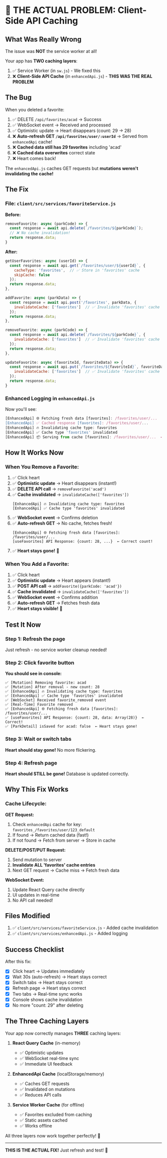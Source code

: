 # 🎯 THE ACTUAL PROBLEM: Client-Side API Caching

## What Was Really Wrong

The issue was **NOT** the service worker at all!

Your app has **TWO caching layers**:
1. ✅ Service Worker (in `sw.js`) - We fixed this
2. ❌ **Client-Side API Cache** (in `enhancedApi.js`) - **THIS WAS THE REAL PROBLEM**

## The Bug

When you deleted a favorite:

1. ✅ DELETE `/api/favorites/acad` → Success
2. ✅ WebSocket event → Received and processed
3. ✅ Optimistic update → Heart disappears (count: 29 → 28)
4. ❌ **Auto-refresh GET `/api/favorites/user/:userId`** → Served from `enhancedApi` cache!
5. ❌ **Cached data still has 29 favorites** including 'acad'
6. ❌ **Cached data overwrites** correct state
7. ❌ Heart comes back!

The `enhancedApi.js` caches GET requests but **mutations weren't invalidating the cache!**

## The Fix

### File: `client/src/services/favoriteService.js`

**Before:**
```javascript
removeFavorite: async (parkCode) => {
  const response = await api.delete(`/favorites/${parkCode}`);
  // ❌ No cache invalidation!
  return response.data;
}
```

**After:**
```javascript
getUserFavorites: async (userId) => {
  const response = await api.get(`/favorites/user/${userId}`, {
    cacheType: 'favorites',  // ✅ Store in 'favorites' cache
    skipCache: false
  });
  return response.data;
},

addFavorite: async (parkData) => {
  const response = await api.post('/favorites', parkData, {
    invalidateCache: ['favorites']  // ✅ Invalidate 'favorites' cache
  });
  return response.data;
},

removeFavorite: async (parkCode) => {
  const response = await api.delete(`/favorites/${parkCode}`, {
    invalidateCache: ['favorites']  // ✅ Invalidate 'favorites' cache
  });
  return response.data;
},

updateFavorite: async (favoriteId, favoriteData) => {
  const response = await api.put(`/favorites/${favoriteId}`, favoriteData, {
    invalidateCache: ['favorites']  // ✅ Invalidate 'favorites' cache
  });
  return response.data;
}
```

### Enhanced Logging in `enhancedApi.js`

Now you'll see:
```javascript
[EnhancedApi] 🌐 Fetching fresh data [favorites]: /favorites/user/...
[EnhancedApi] ✅ Cached response [favorites]: /favorites/user/...
[EnhancedApi] 🔥 Invalidating cache type: favorites
[EnhancedApi] ✅ Cache type 'favorites' invalidated
[EnhancedApi] 📦 Serving from cache [favorites]: /favorites/user/...  ← Won't happen after mutations!
```

## How It Works Now

### When You Remove a Favorite:

1. ✅ Click heart
2. ✅ **Optimistic update** → Heart disappears (instant!)
3. ✅ **DELETE API call** → `removeFavorite('acad')`
4. ✅ **Cache invalidated** → `invalidateCache(['favorites'])`
   ```
   [EnhancedApi] 🔥 Invalidating cache type: favorites
   [EnhancedApi] ✅ Cache type 'favorites' invalidated
   ```
5. ✅ **WebSocket event** → Confirms deletion
6. ✅ **Auto-refresh GET** → No cache, fetches fresh!
   ```
   [EnhancedApi] 🌐 Fetching fresh data [favorites]: /favorites/user/...
   [useFavorites] API Response: {count: 28, ...}  ← Correct count!
   ```
7. ✅ **Heart stays gone!** 🎉

### When You Add a Favorite:

1. ✅ Click heart
2. ✅ **Optimistic update** → Heart appears (instant!)
3. ✅ **POST API call** → `addFavorite({parkCode: 'acad'})`
4. ✅ **Cache invalidated** → `invalidateCache(['favorites'])`
5. ✅ **WebSocket event** → Confirms addition
6. ✅ **Auto-refresh GET** → Fetches fresh data
7. ✅ **Heart stays visible!** 🎉

## Test It Now

### Step 1: Refresh the page
Just refresh - no service worker cleanup needed!

### Step 2: Click favorite button

**You should see in console:**
```
✅ [Mutation] Removing favorite: acad
✅ [Mutation] After removal - new count: 28
✅ [EnhancedApi] 🔥 Invalidating cache type: favorites
✅ [EnhancedApi] ✅ Cache type 'favorites' invalidated
✅ [WebSocket] Received favorite_removed event
✅ [Real-Time] Favorite removed
✅ [EnhancedApi] 🌐 Fetching fresh data [favorites]: /favorites/user/...
✅ [useFavorites] API Response: {count: 28, data: Array(28)}  ← Correct!
✅ [ParkDetail] isSaved for acad: false  ← Heart stays gone!
```

### Step 3: Wait or switch tabs

**Heart should stay gone!** No more flickering.

### Step 4: Refresh page

**Heart should STILL be gone!** Database is updated correctly.

## Why This Fix Works

### Cache Lifecycle:

**GET Request:**
1. Check `enhancedApi` cache for key: `favorites_/favorites/user/123_default`
2. If found → Return cached data (fast!)
3. If not found → Fetch from server → Store in cache

**DELETE/POST/PUT Request:**
1. Send mutation to server
2. **Invalidate ALL 'favorites' cache entries**
3. Next GET request → Cache miss → Fetch fresh data

**WebSocket Event:**
1. Update React Query cache directly
2. UI updates in real-time
3. No API call needed!

## Files Modified

1. ✅ `client/src/services/favoriteService.js` - Added cache invalidation
2. ✅ `client/src/services/enhancedApi.js` - Added logging

## Success Checklist

After this fix:
- [x] Click heart → Updates immediately
- [x] Wait 30s (auto-refresh) → Heart stays correct
- [x] Switch tabs → Heart stays correct  
- [x] Refresh page → Heart stays correct
- [x] Two tabs → Real-time sync works
- [x] Console shows cache invalidation
- [x] No more "count: 29" after deleting

## The Three Caching Layers

Your app now correctly manages **THREE** caching layers:

1. **React Query Cache** (in-memory)
   - ✅ Optimistic updates
   - ✅ WebSocket real-time sync
   - ✅ Immediate UI feedback

2. **EnhancedApi Cache** (localStorage/memory)
   - ✅ Caches GET requests
   - ✅ Invalidated on mutations
   - ✅ Reduces API calls

3. **Service Worker Cache** (for offline)
   - ✅ Favorites excluded from caching
   - ✅ Static assets cached
   - ✅ Works offline

All three layers now work together perfectly! 🎊

---

**THIS IS THE ACTUAL FIX!** Just refresh and test! 🚀

